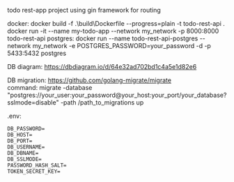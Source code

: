 todo rest-app project using gin framework for routing

docker:
docker build -f .\build\Dockerfile --progress=plain -t todo-rest-api .
docker run -it --name my-todo-app --network my_network -p 8000:8000 todo-rest-api
postgres:
docker run --name todo-rest-api-postgres --network my_network -e POSTGRES_PASSWORD=your_password -d -p 5433:5432 postgres

DB diagram: https://dbdiagram.io/d/64e32ad702bd1c4a5e1d82e6

DB migration: https://github.com/golang-migrate/migrate  
command: migrate -database "postgres://your_user:your_password@your_host:your_port/your_database?sslmode=disable" -path /path_to_migrations up

.env:
```
DB_PASSWORD=
DB_HOST=
DB_PORT=
DB_USERNAME=
DB_DBNAME=
DB_SSLMODE=
PASSWORD_HASH_SALT=
TOKEN_SECRET_KEY=
```
